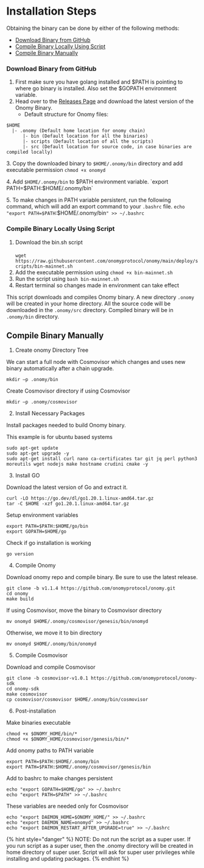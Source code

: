 # Installation Steps

Obtaining the binary can be done by either of the following methods:

* [Download Binary from GitHub](pre-installation-steps.md#download-binary-from-github)
* [Compile Binary Locally Using Script](pre-installation-steps.md#compile-binary-locally)
* [Compile Binary Manually](pre-installation-steps.md#compile-binary-manually)

### Download Binary from GitHub

1. First make sure you have golang installed and $PATH is pointing to where go binary is installed. Also set the $GOPATH environment variable.
2. Head over to the [Releases Page](https://github.com/onomyprotocol/onomy/releases) and download the latest version of the Onomy Binary.
   * Default structure for Onomy files:

```
$HOME
  |- .onomy (Default home location for onomy chain)
      |- bin (Default location for all the binaries)
      |- scripts (Default location of all the scripts)
      |- src (Default location for source code, in case binaries are compiled locally)
```

3\. Copy the downloaded binary to `$HOME/.onomy/bin` directory and add executable permission `chmod +x onomyd`

4\. Add `$HOME/.onomy/bin` to $PATH environment variable. `export PATH=$PATH:$HOME/.onomy/bin`

5\. To make changes in PATH variable persistent, run the following command, which will add an export command to your `.bashrc` file. `echo "export PATH=$PATH`:$HOME/.onomy/bin`" >> ~/.bashrc`



### Compile Binary Locally Using Script

1. Download the bin.sh script\
   \
   `wget https://raw.githubusercontent.com/onomyprotocol/onomy/main/deploy/scripts/bin-mainnet.sh`
2. Add the executable permission using `chmod +x bin-mainnet.sh`
3. Run the script using `bash bin-mainnet.sh`
4. Restart terminal so changes made in environment can take effect

This script downloads and compiles Onomy binary. A new directory `.onomy` will be created in your home directory. All the source code will be downloaded in the `.onomy/src` directory. Compiled binary will be in `.onomy/bin` directory.



## Compile Binary Manually

1. Create onomy Directory Tree&#x20;

We can start a full node with Cosmovisor which changes and uses new binary automatically after a chain upgrade.&#x20;

`mkdir –p .onomy/bin`

Create Cosmovisor directory if using Cosmovisor&#x20;

`mkdir –p .onomy/cosmovisor`

2. Install Necessary Packages&#x20;

Install packages needed to build Onomy binary.

This example is for ubuntu based systems

```
sudo apt-get update 
sudo apt-get upgrade -y 
sudo apt-get install curl nano ca-certificates tar git jq perl python3 moreutils wget nodejs make hostname crudini cmake -y
```

3. Install GO&#x20;

Download the latest version of Go and extract it.&#x20;

```
curl -LO https://go.dev/dl/go1.20.1.linux-amd64.tar.gz 
tar -C $HOME -xzf go1.20.1.linux-amd64.tar.gz
```

Setup environment variables&#x20;

```
export PATH=$PATH:$HOME/go/bin
export GOPATH=$HOME/go
```

Check if go installation is working&#x20;

`go version`&#x20;

4. Compile Onomy

Download onomy repo and compile binary. Be sure to use the latest release.

```
git clone -b v1.1.4 https://github.com/onomyprotocol/onomy.git 
cd onomy 
make build 
```

If using Cosmovisor, move the binary to Cosmovisor directory &#x20;

`mv onomyd $HOME/.onomy/cosmovisor/genesis/bin/onomyd`

Otherwise, we move it to bin directory&#x20;

`mv onomyd $HOME/.onomy/bin/onomyd`

&#x20;

5. Compile Cosmovisor&#x20;

&#x20;Download and compile Cosmovisor&#x20;

```
git clone -b cosmovisor-v1.0.1 https://github.com/onomyprotocol/onomy-sdk 
cd onomy-sdk 
make cosmovisor 
cp cosmovisor/cosmovisor $HOME/.onomy/bin/cosmovisor
```

6. Post-installation&#x20;

&#x20;Make binaries executable&#x20;

```
chmod +x $ONOMY_HOME/bin/* 
chmod +x $ONOMY_HOME/cosmovisor/genesis/bin/* 
```

&#x20;Add onomy paths to PATH variable&#x20;

```
export PATH=$PATH:$HOME/.onomy/bin 
export PATH=$PATH:$HOME/.onomy/cosmovisor/genesis/bin
```

&#x20;Add to bashrc to make changes persistent&#x20;

```
echo "export GOPATH=$HOME/go" >> ~/.bashrc  
echo "export PATH=$PATH" >> ~/.bashrc
```

&#x20;These variables are needed only for Cosmovisor&#x20;

```
echo "export DAEMON_HOME=$ONOMY_HOME/" >> ~/.bashrc 
echo "export DAEMON_NAME=onomyd" >> ~/.bashrc 
echo "export DAEMON_RESTART_AFTER_UPGRADE=true" >> ~/.bashrc 
```



{% hint style="danger" %}
NOTE: Do not run the script as a super user. If you run script as a super user, then the .onomy directory will be created in home directory of super user. Script will ask for super user privileges while installing and updating packages.&#x20;
{% endhint %}

